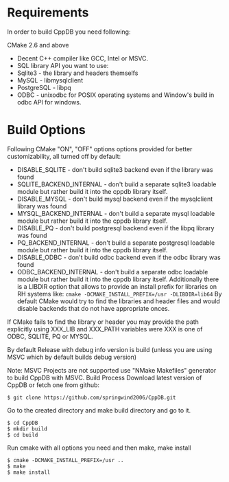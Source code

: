 Requirements
===
In order to build CppDB you need following:

CMake 2.6 and above
- Decent C++ compiler like GCC, Intel or MSVC.
- SQL library API you want to use:
- Sqlite3 - the library and headers themselfs
- MySQL - libmysqlclient
- PostgreSQL - libpq
- ODBC - unixodbc for POSIX operating systems and Window's build in odbc API for windows.

Build Options
===
Following CMake "ON", "OFF" options options provided for better customizability, all turned off by default:

- DISABLE_SQLITE - don't build sqlite3 backend even if the library was found
- SQLITE_BACKEND_INTERNAL - don't build a separate sqlite3 loadable module but rather build it into the cppdb library itself.
- DISABLE_MYSQL - don't build mysql backend even if the mysqlclient library was found
- MYSQL_BACKEND_INTERNAL - don't build a separate mysql loadable module but rather build it into the cppdb library itself.
- DISABLE_PQ - don't build postgresql backend even if the libpq library was found
- PQ_BACKEND_INTERNAL - don't build a separate postgresql loadable module but rather build it into the cppdb library itself.
- DISABLE_ODBC - don't build odbc backend even if the odbc library was found
- ODBC_BACKEND_INTERNAL - don't build a separate odbc loadable module but rather build it into the cppdb library itself.
Additionally there is a LIBDIR option that allows to provide an install prefix for libraries on RH systems like:
`
cmake -DCMAKE_INSTALL_PREFIX=/usr -DLIBDIR=lib64
`
By default CMake would try to find the libraries and header files and would disable backends that do not have appropriate onces.  

If CMake fails to find the library or header you may provide the path explicitly using XXX_LIB and XXX_PATH variables were XXX is one of ODBC, SQLITE, PQ or MYSQL.  

By default Release with debug info version is build (unless you are using MSVC which by default builds debug version)  

Note:
MSVC Projects are not supported use "NMake Makefiles" generator to build CppDB with MSVC. 
Build Process 
Download latest version of CppDB or fetch one from github:    
```
$ git clone https://github.com/springwind2006/CppDB.git
```
Go to the created directory and make build directory and go to it.     
```
$ cd CppDB   
$ mkdir build   
$ cd build   
```

Run cmake with all options you need and then make, make install    
```
$ cmake -DCMAKE_INSTALL_PREFIX=/usr ..   
$ make   
$ make install  
```
